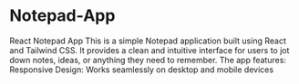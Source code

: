 # Notepad-App
React Notepad App  This is a simple Notepad application built using React and Tailwind CSS. It provides a clean and intuitive interface for users to jot down notes, ideas, or anything they need to remember. The app features:  Responsive Design: Works seamlessly on desktop and mobile devices
